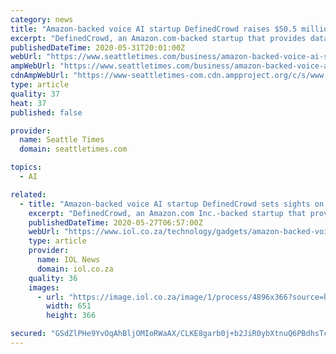 ```yaml
---
category: news
title: "Amazon-backed voice AI startup DefinedCrowd raises $50.5 million"
excerpt: "DefinedCrowd, an Amazon.com-backed startup that provides data sets to train artificially intelligent speech programs, is setting its sights on a public listing in the next five years as voice interactions between humans and machines become more common."
publishedDateTime: 2020-05-31T20:01:00Z
webUrl: "https://www.seattletimes.com/business/amazon-backed-voice-ai-startup-definedcrowd-raises-50-5-million/"
ampWebUrl: "https://www.seattletimes.com/business/amazon-backed-voice-ai-startup-definedcrowd-raises-50-5-million/?amp=1"
cdnAmpWebUrl: "https://www-seattletimes-com.cdn.ampproject.org/c/s/www.seattletimes.com/business/amazon-backed-voice-ai-startup-definedcrowd-raises-50-5-million/?amp=1"
type: article
quality: 37
heat: 37
published: false

provider:
  name: Seattle Times
  domain: seattletimes.com

topics:
  - AI

related:
  - title: "Amazon-backed voice AI startup DefinedCrowd sets sights on public listing"
    excerpt: "DefinedCrowd, an Amazon.com Inc.-backed startup that provides data sets to train artificially intelligent speech programs, is setting its sights on a public listing in the next five years as voice interactions between humans and machines become more common."
    publishedDateTime: 2020-05-27T06:57:00Z
    webUrl: "https://www.iol.co.za/technology/gadgets/amazon-backed-voice-ai-startup-definedcrowd-sets-sights-on-public-listing-48563042"
    type: article
    provider:
      name: IOL News
      domain: iol.co.za
    quality: 36
    images:
      - url: "https://image.iol.co.za/image/1/process/4896x366?source=https://inm-baobab-prod-eu-west-1.s3.amazonaws.com/public/inm/iol/media/image/2020/05/27/48563042/high-angle-photo-of-robot-25992443.jpg&operation=CROP&offset=0x255&resize=4896x2754"
        width: 651
        height: 366

secured: "GSdZlPHe9YvOqAhBljOMIoRWaAX/CLKE8garb0j+b2JiR0ybXtnuQ6PBdhsTcMNiK+Ynz+8BBrpsYo/SxO7z3CI8mqT/psKBgKmlYgPpAweJMPj1cInS5j1ZSnr0a5mWP4gqC22288C8eaaF2rRRgZR2MiyVXaWIgsNRHNgHDaXLGNpP9CK8zjKE81ZUAObMITLsNFX9sy4I1Hw3WC0Jl1JzD5YITgZVoApWNAG1aSaSapizJDO9ojJMhzxw7e/FRAgqOKmx0uwe4RAe8aJcSq4q0y8c2749txHeKWd/DGrSEP1Y01oxdsLLTP6MH5T4fQ9La+jgXmRRRpFP67rcN5/9RVegfW8wgn8tyAoUtIo2QfzZ2OXMsq7GvoMy4w6ds9iMLTys23qrr/aPr3M0YXP6Ge4CzJbWtQoydCwZlnsStGvoy2hsT04TRn9pi7cFfqvjqLsfPyR8aUex/UGfrPb/tqpp65AANOcV08wsZzU=;xpLZ8BQ1xu97z8jz9tdvrQ=="
---
```


